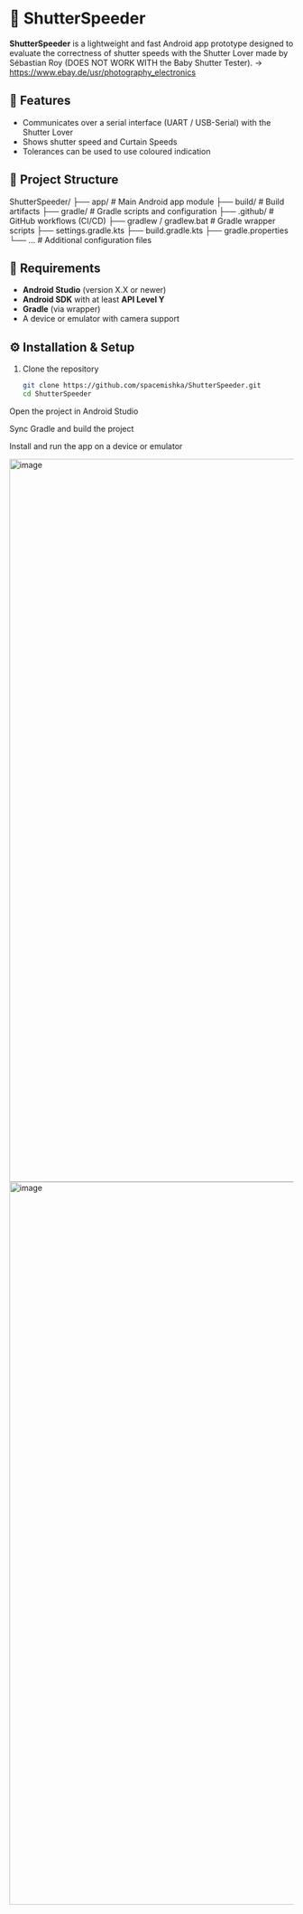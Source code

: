 # 📸 ShutterSpeeder

**ShutterSpeeder** is a lightweight and fast Android app prototype designed to evaluate the correctness of shutter speeds with the Shutter Lover made by Sébastian Roy (DOES NOT WORK WITH the Baby Shutter Tester). -> https://www.ebay.de/usr/photography_electronics

## 🚀 Features

- Communicates over a serial interface (UART / USB-Serial) with the Shutter Lover 
- Shows shutter speed and Curtain Speeds  
- Tolerances can be used to use coloured indication   

## 🧱 Project Structure

ShutterSpeeder/
├── app/ # Main Android app module
├── build/ # Build artifacts
├── gradle/ # Gradle scripts and configuration
├── .github/ # GitHub workflows (CI/CD)
├── gradlew / gradlew.bat # Gradle wrapper scripts
├── settings.gradle.kts
├── build.gradle.kts
├── gradle.properties
└── ... # Additional configuration files

## 🧰 Requirements

- **Android Studio** (version X.X or newer)  
- **Android SDK** with at least **API Level Y**  
- **Gradle** (via wrapper)  
- A device or emulator with camera support  

## ⚙️ Installation & Setup

1. Clone the repository  
   ```bash
   git clone https://github.com/spacemishka/ShutterSpeeder.git
   cd ShutterSpeeder
   ```
Open the project in Android Studio

Sync Gradle and build the project

Install and run the app on a device or emulator



<img width="960" height="1280" alt="image" src="https://github.com/user-attachments/assets/d146f122-af86-4509-beb3-817aeb84ad7d" />
<img width="960" height="1280" alt="image" src="https://github.com/user-attachments/assets/9751dd57-0a52-4540-a4cb-b96a861991ae" />

